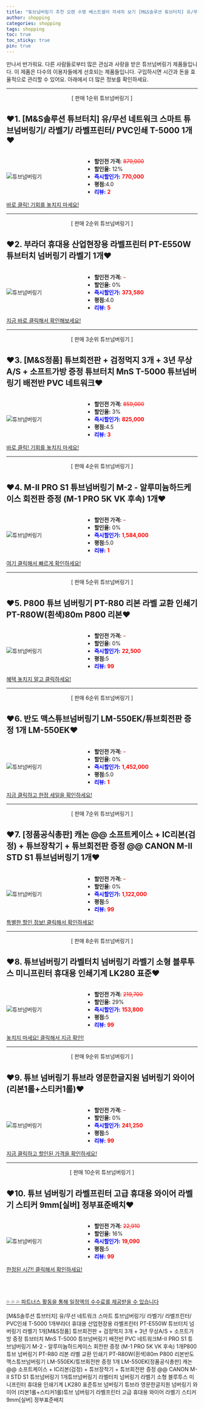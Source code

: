 ```yaml
---
title: "튜브넘버링기 추천 오랜 수명 베스트셀러 자세히 보기 [M&S솔루션 튜브터치] 유/무선 네트워크 스마트"
author: shopping
categories: shopping
tags: shopping
toc: true
toc_sticky: true
pin: true
---
```

만나서 반가워요. 다른 사람들로부터 많은 관심과 사랑을 받은 튜브넘버링기 제품들입니다. 이 제품은 다수의 이용자들에게 선호되는 제품들입니다. 구입하시면 시간과 돈을 효율적으로 관리할 수 있어요. 아래에서 더 많은 정보를 확인하세요.

---
<p class="toplist" style="margin: 0 auto; display: block; width: fit-content;">[ 판매 1순위 튜브넘버링기 ]</p>

<h2><strong>❤️1. [M&S솔루션 튜브터치] 유/무선 네트워크 스마트 튜브넘버링기/ 라벨기/ 라벨프린터/ PVC인쇄 T-5000 1개❤️</strong></h2>

<div style="display: flex; align-items: center;">
    <div style="flex: 0.4;">
        <img src="https://thumbnail10.coupangcdn.com/thumbnails/remote/230x230ex/image/vendor_inventory/fdad/1ea7a90a803afd348150b96f12bf00e12b7aa578003555460433413c5ad2.jpg" alt="튜브넘버링기" style="max-width: 100%;">
    </div>
    <div style="flex: 0.6; margin-left: 10px;">
        <ul>
            <li><strong>할인전 가격:</strong> <del style="color: red;">879,000</del></li>
            <li><strong>할인율:</strong> 12%</li>
            <li><span style='color:blue'><strong>즉시할인가:</strong></span> <span style='color:red'><strong>770,000</strong></span></li>
            <li><strong>평점:</strong>4.0</li>
            <li><span style='color:blue'><strong>리뷰:</strong></span> <span style='color:red'><strong>2</strong></span></li>
        </ul>
    </div>
</div>
<div class="center">
    <a href="https://William4Davisa.github.io?lptag=AF9450613&subid=githubio&pageKey=6776535713&traceid=V0-153&itemId=15924325969&vendorItemId=83131564614" class="myButton">
        바로 클릭! 기회를 놓치지 마세요!
    </a>
</div>


---
<p class="toplist" style="margin: 0 auto; display: block; width: fit-content;">[ 판매 2순위 튜브넘버링기 ]</p>

<h2><strong>❤️2. 부라더 휴대용 산업현장용 라벨프린터 PT-E550W 튜브터치 넘버링기 라벨기 1개❤️</strong></h2>

<div style="display: flex; align-items: center;">
    <div style="flex: 0.4;">
        <img src="https://thumbnail10.coupangcdn.com/thumbnails/remote/230x230ex/image/vendor_inventory/images/2018/10/24/16/0/31f441a1-73ed-43dc-8265-78d53072eb5b.jpg" alt="튜브넘버링기" style="max-width: 100%;">
    </div>
    <div style="flex: 0.6; margin-left: 10px;">
        <ul>
            <li><strong>할인전 가격:</strong> <del style="color: red;">-</del></li>
            <li><strong>할인율:</strong> 0%</li>
            <li><span style='color:blue'><strong>즉시할인가:</strong></span> <span style='color:red'><strong>373,580</strong></span></li>
            <li><strong>평점:</strong>4.0</li>
            <li><span style='color:blue'><strong>리뷰:</strong></span> <span style='color:red'><strong>5</strong></span></li>
        </ul>
    </div>
</div>
<div class="center">
    <a href="https://William4Davisa.github.io?lptag=AF9450613&subid=githubio&pageKey=6714208787&traceid=V0-153&itemId=15597174828&vendorItemId=4060725755" class="myButton">
        지금 바로 클릭해서 확인해보세요!
    </a>
</div>


---
<p class="toplist" style="margin: 0 auto; display: block; width: fit-content;">[ 판매 3순위 튜브넘버링기 ]</p>

<h2><strong>❤️3. [M&S정품] 튜브회전판 + 검정먹지 3개 + 3년 무상A/S + 소프트가방 증정 튜브터치 MnS T-5000 튜브넘버링기 배전반 PVC 네트워크❤️</strong></h2>

<div style="display: flex; align-items: center;">
    <div style="flex: 0.4;">
        <img src="https://thumbnail6.coupangcdn.com/thumbnails/remote/230x230ex/image/vendor_inventory/d216/7209d628e51b89e07029dc3bc9bf8587b87402a2b6932013bc3e687480ce.jpg" alt="튜브넘버링기" style="max-width: 100%;">
    </div>
    <div style="flex: 0.6; margin-left: 10px;">
        <ul>
            <li><strong>할인전 가격:</strong> <del style="color: red;">859,000</del></li>
            <li><strong>할인율:</strong> 3%</li>
            <li><span style='color:blue'><strong>즉시할인가:</strong></span> <span style='color:red'><strong>825,000</strong></span></li>
            <li><strong>평점:</strong>4.5</li>
            <li><span style='color:blue'><strong>리뷰:</strong></span> <span style='color:red'><strong>3</strong></span></li>
        </ul>
    </div>
</div>
<div class="center">
    <a href="https://William4Davisa.github.io?lptag=AF9450613&subid=githubio&pageKey=6856486699&traceid=V0-153&itemId=16352779081&vendorItemId=87551805873" class="myButton">
        바로 클릭! 기회를 놓치지 마세요!
    </a>
</div>


---
<p class="toplist" style="margin: 0 auto; display: block; width: fit-content;">[ 판매 4순위 튜브넘버링기 ]</p>

<h2><strong>❤️4. M-II PRO S1 튜브넘버링기 M-2 - 알루미늄하드케이스 회전판 증정 (M-1 PRO 5K VK 후속) 1개❤️</strong></h2>

<div style="display: flex; align-items: center;">
    <div style="flex: 0.4;">
        <img src="https://thumbnail7.coupangcdn.com/thumbnails/remote/230x230ex/image/vendor_inventory/ef09/5c94c3df84c92d5afd431f06d0bfe788dbe5d4a8cdfefb56d8bb6ae57983.jpg" alt="튜브넘버링기" style="max-width: 100%;">
    </div>
    <div style="flex: 0.6; margin-left: 10px;">
        <ul>
            <li><strong>할인전 가격:</strong> <del style="color: red;">-</del></li>
            <li><strong>할인율:</strong> 0%</li>
            <li><span style='color:blue'><strong>즉시할인가:</strong></span> <span style='color:red'><strong>1,584,000</strong></span></li>
            <li><strong>평점:</strong>5.0</li>
            <li><span style='color:blue'><strong>리뷰:</strong></span> <span style='color:red'><strong>1</strong></span></li>
        </ul>
    </div>
</div>
<div class="center">
    <a href="https://William4Davisa.github.io?lptag=AF9450613&subid=githubio&pageKey=7227226683&traceid=V0-153&itemId=18329895420&vendorItemId=85474469300" class="myButton">
        여기 클릭해서 빠르게 확인하세요!
    </a>
</div>


---
<p class="toplist" style="margin: 0 auto; display: block; width: fit-content;">[ 판매 5순위 튜브넘버링기 ]</p>

<h2><strong>❤️5. P800 튜브 넘버링기 PT-R80 리본 라벨 교환 인쇄기 PT-R80W(흰색)80m P800 리본❤️</strong></h2>

<div style="display: flex; align-items: center;">
    <div style="flex: 0.4;">
        <img src="https://thumbnail10.coupangcdn.com/thumbnails/remote/230x230ex/image/vendor_inventory/4424/0827df22cae4493b8fa13a8fba4a00617619276b6fedaa9b13dd973a3f25.jpg" alt="튜브넘버링기" style="max-width: 100%;">
    </div>
    <div style="flex: 0.6; margin-left: 10px;">
        <ul>
            <li><strong>할인전 가격:</strong> <del style="color: red;">-</del></li>
            <li><strong>할인율:</strong> 0%</li>
            <li><span style='color:blue'><strong>즉시할인가:</strong></span> <span style='color:red'><strong>22,500</strong></span></li>
            <li><strong>평점:</strong>5</li>
            <li><span style='color:blue'><strong>리뷰:</strong></span> <span style='color:red'><strong>99</strong></span></li>
        </ul>
    </div>
</div>
<div class="center">
    <a href="https://William4Davisa.github.io?lptag=AF9450613&subid=githubio&pageKey=8200610583&traceid=V0-153&itemId=23505176604&vendorItemId=90531580550" class="myButton">
        혜택 놓치지 말고 클릭하세요!
    </a>
</div>


---
<p class="toplist" style="margin: 0 auto; display: block; width: fit-content;">[ 판매 6순위 튜브넘버링기 ]</p>

<h2><strong>❤️6. 반도 맥스튜브넘버링기 LM-550EK/튜브회전판 증정 1개 LM-550EK❤️</strong></h2>

<div style="display: flex; align-items: center;">
    <div style="flex: 0.4;">
        <img src="https://thumbnail8.coupangcdn.com/thumbnails/remote/230x230ex/image/vendor_inventory/682c/a0be0761e63547c7eeba429a6aecd6ade2c10687750bc8db16c9d4c1bff7.png" alt="튜브넘버링기" style="max-width: 100%;">
    </div>
    <div style="flex: 0.6; margin-left: 10px;">
        <ul>
            <li><strong>할인전 가격:</strong> <del style="color: red;">-</del></li>
            <li><strong>할인율:</strong> 0%</li>
            <li><span style='color:blue'><strong>즉시할인가:</strong></span> <span style='color:red'><strong>1,452,000</strong></span></li>
            <li><strong>평점:</strong>5.0</li>
            <li><span style='color:blue'><strong>리뷰:</strong></span> <span style='color:red'><strong>1</strong></span></li>
        </ul>
    </div>
</div>
<div class="center">
    <a href="https://William4Davisa.github.io?lptag=AF9450613&subid=githubio&pageKey=48568247&traceid=V0-153&itemId=171690916&vendorItemId=3411361009" class="myButton">
        지금 클릭하고 한정 세일을 확인하세요!
    </a>
</div>


---
<p class="toplist" style="margin: 0 auto; display: block; width: fit-content;">[ 판매 7순위 튜브넘버링기 ]</p>

<h2><strong>❤️7. [정품공식총판] 캐논 @@ 소프트케이스 + IC리본(검정) + 튜브장착기 + 튜브회전판 증정 @@ CANON M-II STD S1 튜브넘버링기 1개❤️</strong></h2>

<div style="display: flex; align-items: center;">
    <div style="flex: 0.4;">
        <img src="https://thumbnail9.coupangcdn.com/thumbnails/remote/230x230ex/image/vendor_inventory/681e/b5eabc1c2567301558824a631d50658251dbd5995a3040565b4978d912c0.jpg" alt="튜브넘버링기" style="max-width: 100%;">
    </div>
    <div style="flex: 0.6; margin-left: 10px;">
        <ul>
            <li><strong>할인전 가격:</strong> <del style="color: red;">-</del></li>
            <li><strong>할인율:</strong> 0%</li>
            <li><span style='color:blue'><strong>즉시할인가:</strong></span> <span style='color:red'><strong>1,122,000</strong></span></li>
            <li><strong>평점:</strong>5</li>
            <li><span style='color:blue'><strong>리뷰:</strong></span> <span style='color:red'><strong>99</strong></span></li>
        </ul>
    </div>
</div>
<div class="center">
    <a href="https://William4Davisa.github.io?lptag=AF9450613&subid=githubio&pageKey=7792519456&traceid=V0-153&itemId=21085564911&vendorItemId=88147649052" class="myButton">
        특별한 할인 정보! 클릭해서 확인하세요!
    </a>
</div>


---
<p class="toplist" style="margin: 0 auto; display: block; width: fit-content;">[ 판매 8순위 튜브넘버링기 ]</p>

<h2><strong>❤️8. 튜브넘버링기 라벨터치 넘버링기 라벨기 소형 블루투스 미니프린터 휴대용 인쇄기계 LK280 표준❤️</strong></h2>

<div style="display: flex; align-items: center;">
    <div style="flex: 0.4;">
        <img src="https://thumbnail7.coupangcdn.com/thumbnails/remote/230x230ex/image/vendor_inventory/da58/dafa898a88b90ba6070ad73c218c1de00a6de146d2978deac67770ac7e01.jpg" alt="튜브넘버링기" style="max-width: 100%;">
    </div>
    <div style="flex: 0.6; margin-left: 10px;">
        <ul>
            <li><strong>할인전 가격:</strong> <del style="color: red;">219,700</del></li>
            <li><strong>할인율:</strong> 29%</li>
            <li><span style='color:blue'><strong>즉시할인가:</strong></span> <span style='color:red'><strong>153,800</strong></span></li>
            <li><strong>평점:</strong>5</li>
            <li><span style='color:blue'><strong>리뷰:</strong></span> <span style='color:red'><strong>99</strong></span></li>
        </ul>
    </div>
</div>
<div class="center">
    <a href="https://William4Davisa.github.io?lptag=AF9450613&subid=githubio&pageKey=7779636010&traceid=V0-153&itemId=21023348903&vendorItemId=88086362215" class="myButton">
        놓치지 마세요! 클릭해서 지금 확인!
    </a>
</div>


---
<p class="toplist" style="margin: 0 auto; display: block; width: fit-content;">[ 판매 9순위 튜브넘버링기 ]</p>

<h2><strong>❤️9. 튜브 넘버링기 튜브라 영문한글지원 넘버링기 와이어 (리본1롤+스티커1롤)❤️</strong></h2>

<div style="display: flex; align-items: center;">
    <div style="flex: 0.4;">
        <img src="https://thumbnail10.coupangcdn.com/thumbnails/remote/230x230ex/image/vendor_inventory/fde1/c84ce50e879d31f38c90891037f24f48763f17263e5eb2d69f410abb8257.jpg" alt="튜브넘버링기" style="max-width: 100%;">
    </div>
    <div style="flex: 0.6; margin-left: 10px;">
        <ul>
            <li><strong>할인전 가격:</strong> <del style="color: red;">-</del></li>
            <li><strong>할인율:</strong> 0%</li>
            <li><span style='color:blue'><strong>즉시할인가:</strong></span> <span style='color:red'><strong>241,250</strong></span></li>
            <li><strong>평점:</strong>5</li>
            <li><span style='color:blue'><strong>리뷰:</strong></span> <span style='color:red'><strong>99</strong></span></li>
        </ul>
    </div>
</div>
<div class="center">
    <a href="https://William4Davisa.github.io?lptag=AF9450613&subid=githubio&pageKey=7832815741&traceid=V0-153&itemId=21306013730&vendorItemId=90229286513" class="myButton">
        지금 클릭하고 할인된 가격을 확인하세요!
    </a>
</div>


---
<p class="toplist" style="margin: 0 auto; display: block; width: fit-content;">[ 판매 10순위 튜브넘버링기 ]</p>

<h2><strong>❤️10. 튜브 넘버링기 라벨프린터 고급 휴대용 와이어 라벨기 스티커 9mm[실버] 정부표준배치❤️</strong></h2>

<div style="display: flex; align-items: center;">
    <div style="flex: 0.4;">
        <img src="https://thumbnail8.coupangcdn.com/thumbnails/remote/230x230ex/image/vendor_inventory/0e7b/cac92ce7019f0efce68131366bb0f59dc6852b9fcd677a3a421d3c9ef64a.png" alt="튜브넘버링기" style="max-width: 100%;">
    </div>
    <div style="flex: 0.6; margin-left: 10px;">
        <ul>
            <li><strong>할인전 가격:</strong> <del style="color: red;">22,910</del></li>
            <li><strong>할인율:</strong> 16%</li>
            <li><span style='color:blue'><strong>즉시할인가:</strong></span> <span style='color:red'><strong>19,090</strong></span></li>
            <li><strong>평점:</strong>5</li>
            <li><span style='color:blue'><strong>리뷰:</strong></span> <span style='color:red'><strong>99</strong></span></li>
        </ul>
    </div>
</div>
<div class="center">
    <a href="https://William4Davisa.github.io?lptag=AF9450613&subid=githubio&pageKey=8129756557&traceid=V0-153&itemId=23085570344&vendorItemId=90713790880" class="myButton">
        한정된 시간! 클릭해서 확인하세요!
    </a>
</div>

<br><br><br>[💦 💦 💦 파트너스 활동을 통해 일정액의 수수료를 제공받을 수 있습니다](https://link.coupang.com/a/bcpT2c)<br><br>[M&S솔루션 튜브터치] 유/무선 네트워크 스마트 튜브넘버링기/ 라벨기/ 라벨프린터/ PVC인쇄 T-5000 1개부라더 휴대용 산업현장용 라벨프린터 PT-E550W 튜브터치 넘버링기 라벨기 1개[M&S정품] 튜브회전판 + 검정먹지 3개 + 3년 무상A/S + 소프트가방 증정 튜브터치 MnS T-5000 튜브넘버링기 배전반 PVC 네트워크M-II PRO S1 튜브넘버링기 M-2 - 알루미늄하드케이스 회전판 증정 (M-1 PRO 5K VK 후속) 1개P800 튜브 넘버링기 PT-R80 리본 라벨 교환 인쇄기 PT-R80W(흰색)80m P800 리본반도 맥스튜브넘버링기 LM-550EK/튜브회전판 증정 1개 LM-550EK[정품공식총판] 캐논 @@ 소프트케이스 + IC리본(검정) + 튜브장착기 + 튜브회전판 증정 @@ CANON M-II STD S1 튜브넘버링기 1개튜브넘버링기 라벨터치 넘버링기 라벨기 소형 블루투스 미니프린터 휴대용 인쇄기계 LK280 표준튜브 넘버링기 튜브라 영문한글지원 넘버링기 와이어 (리본1롤+스티커1롤)튜브 넘버링기 라벨프린터 고급 휴대용 와이어 라벨기 스티커 9mm[실버] 정부표준배치